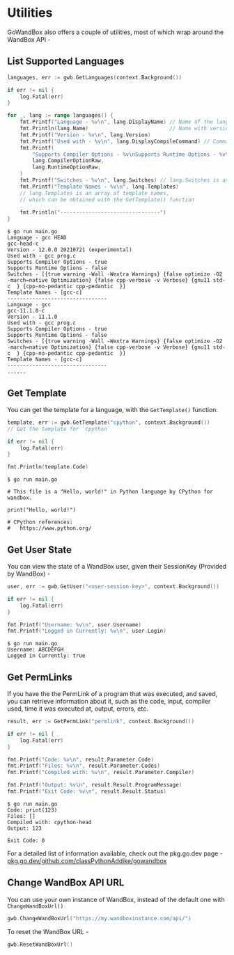# Utilities

GoWandBox also offers a couple of utilities, most of which wrap around the WandBox API -

## List Supported Languages

```go
languages, err := gwb.GetLanguages(context.Background())

if err != nil {
	log.Fatal(err)
}

for _, lang := range languages() {
	fmt.Printf("Language - %v\n", lang.DisplayName) // Name of the language
	fmt.Println(lang.Name)                          // Name with version
	fmt.Printf("Version - %v\n", lang.Version)
	fmt.Printf("Used with - %v\n", lang.DisplayCompileCommand) // Command used to compile/run
	fmt.Printf(
		"Supports Compiler Options - %v\nSupports Runtime Options - %v\n",
		lang.CompilerOptionRaw,
		lang.RuntimeOptionRaw,
	)
	fmt.Printf("Switches - %v\n", lang.Switches) // lang.Switches is an array of switches
	fmt.Printf("Template Names - %v\n", lang.Templates)
	// lang.Templates is an array of template names,
	// which can be obtained with the GetTemplate() function
	
	fmt.Println("--------------------------------")
}
```

```
$ go run main.go
Language - gcc HEAD
gcc-head-c
Version - 12.0.0 20210721 (experimental)
Used with - gcc prog.c
Supports Compiler Options - true
Supports Runtime Options - false
Switches - [{true warning -Wall -Wextra Warnings} {false optimize -O2 -march=native Optimization} {false cpp-verbose -v Verbose} {gnu11 std-c  } {cpp-no-pedantic cpp-pedantic  }]
Template Names - [gcc-c]
--------------------------------
Language - gcc
gcc-11.1.0-c
Version - 11.1.0
Used with - gcc prog.c
Supports Compiler Options - true
Supports Runtime Options - false
Switches - [{true warning -Wall -Wextra Warnings} {false optimize -O2 -march=native Optimization} {false cpp-verbose -v Verbose} {gnu11 std-c  } {cpp-no-pedantic cpp-pedantic  }]
Template Names - [gcc-c]
--------------------------------
......
```

## Get Template

You can get the template for a language, with the `GetTemplate()` function.

```go
template, err := gwb.GetTemplate("cpython", context.Background())
// Get the template for `cpython`

if err != nil {
	log.Fatal(err)
}

fmt.Println(template.Code)
```

```
$ go run main.go

# This file is a "Hello, world!" in Python language by CPython for wandbox.

print("Hello, world!")

# CPython references:
#   https://www.python.org/
```

## Get User State

You can view the state of a WandBox user, given their SessionKey (Provided by WandBox) -
```go
user, err := gwb.GetUser("<user-session-key>", context.Background())

if err != nil {
	log.Fatal(err)
}

fmt.Printf("Username: %v\n", user.Username)
fmt.Printf("Logged in Currently: %v\n", user.Login)
```

```
$ go run main.go
Username: ABCDEFGH
Logged in Currently: true
```

## Get PermLinks

If you have the the PermLink of a program that was executed, and saved, you can retrieve information about it, such as the code, input, compiler used, time it was executed at, output, errors, etc.

```go
result, err := GetPermLink("permlink", context.Background())

if err != nil {
	log.Fatal(err)
}

fmt.Printf("Code: %v\n", result.Parameter.Code)
fmt.Printf("Files: %v\n", result.Parameter.Codes)
fmt.Printf("Compiled with: %v\n", result.Parameter.Compiler)

fmt.Printf("Output: %v\n", result.Result.ProgramMessage)
fmt.Printf("Exit Code: %v\n", result.Result.Status)
```

```
$ go run main.go
Code: print(123)
Files: []
Compiled with: cpython-head
Output: 123

Exit Code: 0
```

For a detailed list of information available, check out the pkg.go.dev page - [pkg.go.dev/github.com/classPythonAddike/gowandbox](https://pkg.go.dev/github.com/classPythonAddike/gowandbox#GWBPermLink)

## Change WandBox API URL

You can use your own instance of WandBox, instead of the default one with `ChangeWandBoxUrl()`

```go
gwb.ChangeWandBoxUrl("https://my.wandboxinstance.com/api/")
```

To reset the WandBox URL - 
```go
gwb.ResetWandBoxUrl()
```
